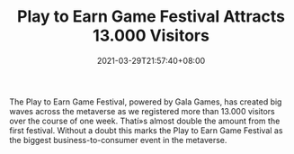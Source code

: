 ﻿---
title: "Play to Earn Game Festival Attracts 13.000 Visitors"
date: 2021-03-29T21:57:40+08:00
lastmod: 2021-03-29T16:45:40+08:00
draft: false
authors: ["Nathan"]
description: "The Play to Earn Game Festival, powered by Gala Games, has created big waves across the metaverse as we registered more than 13.000 visitors over the course of one week. Thatí»s almost double the amount from the first festival. Without a doubt this marks the Play to Earn Game Festival as the biggest business-to-consumer event in the metaverse."
featuredImage: "play-to-earn-game-festival-attracts-13-000-visitors.png"
tags: ["Virtual World","Play to Earn"]
categories: ["news"]
news: ["Virtual World"]
weight: 
lightgallery: true
pinned: false
recommend: false
recommend1: false
---

The Play to Earn Game Festival, powered by Gala Games, has created big waves across the metaverse as we registered more than 13.000 visitors over the course of one week. Thatí»s almost double the amount from the first festival. Without a doubt this marks the Play to Earn Game Festival as the biggest business-to-consumer event in the metaverse.

<!--more-->


